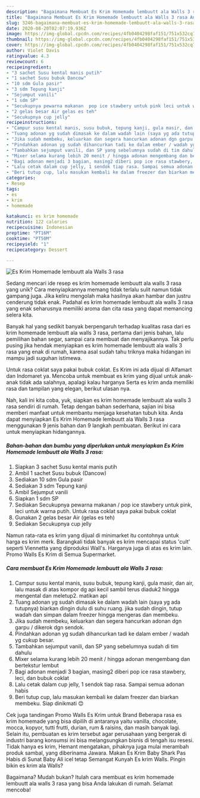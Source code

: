 ```yaml
---
description: "Bagaimana Membuat Es Krim Homemade lembuutt ala Walls 3 rasa Anti Gagal"
title: "Bagaimana Membuat Es Krim Homemade lembuutt ala Walls 3 rasa Anti Gagal"
slug: 3246-bagaimana-membuat-es-krim-homemade-lembuutt-ala-walls-3-rasa-anti-gagal
date: 2020-08-20T02:07:19.936Z
image: https://img-global.cpcdn.com/recipes/4fb0404298faf151/751x532cq70/es-krim-homemade-lembuutt-ala-walls-3-rasa-foto-resep-utama.jpg
thumbnail: https://img-global.cpcdn.com/recipes/4fb0404298faf151/751x532cq70/es-krim-homemade-lembuutt-ala-walls-3-rasa-foto-resep-utama.jpg
cover: https://img-global.cpcdn.com/recipes/4fb0404298faf151/751x532cq70/es-krim-homemade-lembuutt-ala-walls-3-rasa-foto-resep-utama.jpg
author: Violet Davis
ratingvalue: 4.3
reviewcount: 6
recipeingredient:
- "3 sachet Susu kental manis putih"
- "1 sachet Susu bubuk Dancow"
- "10 sdm Gula pasir"
- "3 sdm Tepung kanji"
- "Sejumput vanili"
- "1 sdm SP"
- "Secukupnya pewarna makanan  pop ice stawbery untuk pink leci untuk warna putih Untuk rasa coklat saya pakai bubuk coklat"
- "2 gelas besar Air gelas es teh"
- "Secukupnya cup jelly"
recipeinstructions:
- "Campur susu kental manis, susu bubuk, tepung kanji, gula masir, dan air, lalu masak di atas kompor dg api kecil sambil terus diaduk2 hingga mengental dan meletup2. matikan api"
- "Tuang adonan yg sudah dimasak ke dalam wadah lain (saya yg ada tutupnya) biarkan dingin dulu di suhu ruang. jika sudah dingin, tutup wadah dan simpan dalam freezer hingga mengeras dan membeku."
- "Jika sudah membeku, keluarkan dan segera hancurkan adonan dgn garpu / dikerok dgn sendok."
- "Pindahkan adonan yg sudah dihancurkan tadi ke dalam ember / wadah yg cukup besar."
- "Tambahkan sejumput vanili, dan SP yang sebelumnya sudah di tim dahulu"
- "Mixer selama kurang lebih 20 menit / hingga adonan mengembang dan bertekstur lembut"
- "Bagi adonan menjadi 3 bagian, masing2 diberi pop ice rasa stawbery, leci, dan bubuk coklat"
- "Lalu cetak dalam cup jelly, 1 sendok tiap rasa. Sampai semua adonan habis"
- "Beri tutup cup, lalu masukan kembali ke dalam freezer dan biarkan membeku. Siap dinikmati 😊"
categories:
- Resep
tags:
- es
- krim
- homemade

katakunci: es krim homemade 
nutrition: 122 calories
recipecuisine: Indonesian
preptime: "PT16M"
cooktime: "PT50M"
recipeyield: "1"
recipecategory: Dessert

---
```



![Es Krim Homemade lembuutt ala Walls 3 rasa](https://img-global.cpcdn.com/recipes/4fb0404298faf151/751x532cq70/es-krim-homemade-lembuutt-ala-walls-3-rasa-foto-resep-utama.jpg)

Sedang mencari ide resep es krim homemade lembuutt ala walls 3 rasa yang unik? Cara menyiapkannya memang tidak terlalu sulit namun tidak gampang juga. Jika keliru mengolah maka hasilnya akan hambar dan justru cenderung tidak enak. Padahal es krim homemade lembuutt ala walls 3 rasa yang enak seharusnya memiliki aroma dan cita rasa yang dapat memancing selera kita.

Banyak hal yang sedikit banyak berpengaruh terhadap kualitas rasa dari es krim homemade lembuutt ala walls 3 rasa, pertama dari jenis bahan, lalu pemilihan bahan segar, sampai cara membuat dan menyajikannya. Tak perlu pusing jika hendak menyiapkan es krim homemade lembuutt ala walls 3 rasa yang enak di rumah, karena asal sudah tahu triknya maka hidangan ini mampu jadi suguhan istimewa.

Untuk rasa coklat saya pakai bubuk coklat. Es Krim ini ada dijual di Alfamart dan Indomaret ya. Mencoba untuk membuat es krim yang dijual untuk anak-anak tidak ada salahnya, apalagi kalau harganya Serta es krim anda memiliki rasa dan tampilan yang elegan, berikut ulasan nya.


Nah, kali ini kita coba, yuk, siapkan es krim homemade lembuutt ala walls 3 rasa sendiri di rumah. Tetap dengan bahan sederhana, sajian ini bisa memberi manfaat untuk membantu menjaga kesehatan tubuh kita. Anda dapat menyiapkan Es Krim Homemade lembuutt ala Walls 3 rasa menggunakan 9 jenis bahan dan 9 langkah pembuatan. Berikut ini cara untuk menyiapkan hidangannya.

<!--inarticleads1-->

##### Bahan-bahan dan bumbu yang diperlukan untuk menyiapkan Es Krim Homemade lembuutt ala Walls 3 rasa:

1. Siapkan 3 sachet Susu kental manis putih
1. Ambil 1 sachet Susu bubuk (Dancow)
1. Sediakan 10 sdm Gula pasir
1. Sediakan 3 sdm Tepung kanji
1. Ambil Sejumput vanili
1. Siapkan 1 sdm SP
1. Sediakan Secukupnya pewarna makanan / pop ice stawbery untuk pink, leci untuk warna putih. Untuk rasa coklat saya pakai bubuk coklat
1. Gunakan 2 gelas besar Air (gelas es teh)
1. Sediakan Secukupnya cup jelly


Namun rata-rata es krim yang dijual di minimarket itu contohnya untuk harga es krim merk. Barangkali tidak banyak es krim mencapai status &#39;cult&#39; seperti Viennetta yang diproduksi Wall&#39;s. Harganya juga di atas es krim lain. Promo Walls Es Krim di Semua Supermarket. 

<!--inarticleads2-->

##### Cara membuat Es Krim Homemade lembuutt ala Walls 3 rasa:

1. Campur susu kental manis, susu bubuk, tepung kanji, gula masir, dan air, lalu masak di atas kompor dg api kecil sambil terus diaduk2 hingga mengental dan meletup2. matikan api
1. Tuang adonan yg sudah dimasak ke dalam wadah lain (saya yg ada tutupnya) biarkan dingin dulu di suhu ruang. jika sudah dingin, tutup wadah dan simpan dalam freezer hingga mengeras dan membeku.
1. Jika sudah membeku, keluarkan dan segera hancurkan adonan dgn garpu / dikerok dgn sendok.
1. Pindahkan adonan yg sudah dihancurkan tadi ke dalam ember / wadah yg cukup besar.
1. Tambahkan sejumput vanili, dan SP yang sebelumnya sudah di tim dahulu
1. Mixer selama kurang lebih 20 menit / hingga adonan mengembang dan bertekstur lembut
1. Bagi adonan menjadi 3 bagian, masing2 diberi pop ice rasa stawbery, leci, dan bubuk coklat
1. Lalu cetak dalam cup jelly, 1 sendok tiap rasa. Sampai semua adonan habis
1. Beri tutup cup, lalu masukan kembali ke dalam freezer dan biarkan membeku. Siap dinikmati 😊


Cek juga tandingan Promo Walls Es Krim untuk Brand Beberapa rasa es krim homemade yang bisa dipilih di antaranya yaitu vanilla, chocolate, mocca, kopyor, tutti frutti, durian, rum &amp; raisins, dan masih banyak lagi. Selain itu, pembuatan es krim tersebut agar perusahaan yang bergerak di industri barang konsumsi ini bisa melangsungkan bisnis di tengah isu resesi. Tidak hanya es krim, Hemant mengatakan, pihaknya juga mulai merambah produk sambal, yang diberinama Jawara. Makan Es Krim Baby Shark Pas Habis di Sunat Baby Ali icel tetap Semangat Kunyah Es krim Walls. Pingin bikin es krim ala Walls? 

Bagaimana? Mudah bukan? Itulah cara membuat es krim homemade lembuutt ala walls 3 rasa yang bisa Anda lakukan di rumah. Selamat mencoba!
